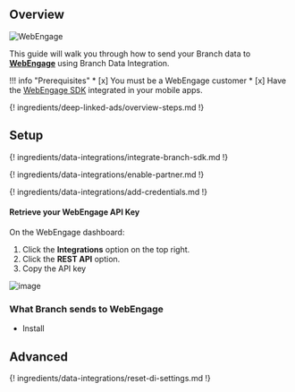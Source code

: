 ## Overview

![WebEngage](https://cdn.branch.io/branch-assets/ad-partner-manager//webengage-1550629207966.png)

This guide will walk you through how to send your Branch data to **[WebEngage](https://webengage.com/)** using Branch Data Integration.

!!! info "Prerequisites"
	* [x] You must be a WebEngage customer
	* [x] Have the [WebEngage SDK](https://docs.webengage.com/docs/overview) integrated in your mobile apps.

{! ingredients/deep-linked-ads/overview-steps.md !}

## Setup

{! ingredients/data-integrations/integrate-branch-sdk.md !}

{! ingredients/data-integrations/enable-partner.md !}

{! ingredients/data-integrations/add-credentials.md !}

#### Retrieve your WebEngage API Key

On the WebEngage dashboard:

1. Click the <notranslate>**Integrations**</notranslate> option on the top right.
1. Click the <notranslate>**REST API**</notranslate> option.
1. Copy the API key

![image](/_assets/img/pages/integrations/webengage/webengage-api-key.png)

### What Branch sends to WebEngage

* Install

## Advanced

{! ingredients/data-integrations/reset-di-settings.md !}
